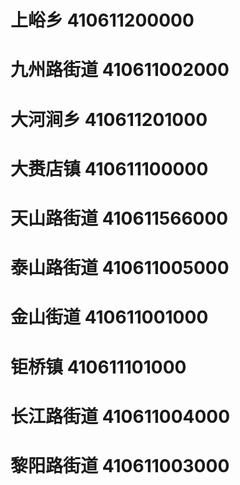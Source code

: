 # 上峪乡 410611200000
# 九州路街道 410611002000
# 大河涧乡 410611201000
# 大赉店镇 410611100000
# 天山路街道 410611566000
# 泰山路街道 410611005000
# 金山街道 410611001000
# 钜桥镇 410611101000
# 长江路街道 410611004000
# 黎阳路街道 410611003000
